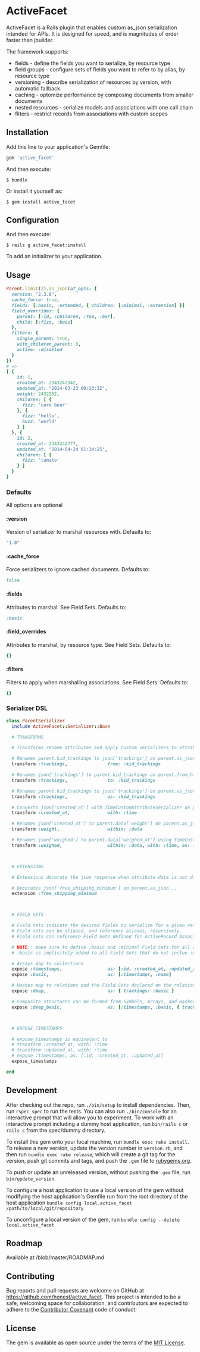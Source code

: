 # ActiveFacet

ActiveFacet is a Rails plugin that enables custom as_json serialization intended for APIs. It is designed for speed, and is magnitudes of order faster than jbuilder.

The framework supports:
* fields - define the fields you want to serialize, by resource type
* field groups - configure sets of fields you want to refer to by alias, by resource type
* versioning - describe serialization of resources by version, with automatic fallback
* caching - optomize performance by composing documents from smaller documents
* nested resources - serialize models and associations with one call chain
* filters - restrict records from associations with custom scopes

## Installation

Add this line to your application's Gemfile:

```ruby
gem 'active_facet'
```

And then execute:

    $ bundle

Or install it yourself as:

    $ gem install active_facet

## Configuration

And then execute:

    $ rails g active_facet:install

To add an initializer to your application.

## Usage

```ruby
Parent.limit(2).as_json(af_opts: {
  version: "2.3.8",
  cache_force: true,
  fields: [:basic, :extended, { children: [:minimal, :extension] }]
  field_overrides: {
    parent: [:id, :children, :foo, :bar],
    child: [:fizz, :buzz]
  },
  filters: {
    single_parent: true,
    with_children_parent: 3,
    active: :disabled
  }
})
# =>
[ {
    id: 1,
    created_at: 2343242342,
    updated_at: "2014-03-23 00:23:32",
    weight: 2432252,
    children: [ {
      fizz: 'care bear'
    }, {
      fizz: 'hello',
      buzz: 'world'
    } ]
  }, {
    id: 2,
    created_at: 2343242777,
    updated_at: "2014-04-24 01:34:25",
    children: [ {
      fizz: 'tamato'
    } ]
  }
}
```

### Defaults

All options are optional

#### :version
Version of serializer to marshal resources with. Defaults to:
```ruby
"1.0"
```

#### :cache_force
Force serializers to ignore cached documents. Defaults to:
```ruby
false
```

#### :fields
Attributes to marshal. See Field Sets. Defaults to:
```ruby
:basic
```

#### :field_overrides
Attributes to marshal, by resource type. See Field Sets. Defaults to:
```ruby
{}
```

#### :filters
Filters to apply when marshalling associations. See Field Sets. Defaults to:
```ruby
{}
```

### Serializer DSL

```ruby
class ParentSerializer
  include ActiveFacet::Serializer::Base

  # TRANSFORMS

  # Transforms rename attributes and apply custom serializers to attributes data.

  # Renames parent.kid_trackings to json['trackings'] on parent.as_json...
  transform :trackings,               from: :kid_trackings

  # Renames json['trackings'] to parent.kid_trackings on parent.from_hash...:
  transform :trackings,               to: :kid_trackings

  # Renames parent.kid_trackings to json['trackings'] on parent.as_json... & parent.from_hash...
  transform :trackings,               as: :kid_trackings

  # Converts json['created_at'] with TimeCustomAttributeSerializer on parent.as_json... & parent.from_hash...
  transform :created_at,              with: :time

  # Renames json['created_at'] to parent.data['weight'] on parent.as_json... & parent.from_hash...
  transform :weight,                  within: :data

  # Renames json['weighed'] to parent.data['weighed_at'] using TimeCustomAttributeSerializer converter on parent.as_json... & parent.from_hash...
  transform :weighed,                 within: :data, with: :time, as: :wieghed_at



  # EXTENSIONS

  # Extensions decorate the json response when attribute data is not directly accessible from the resource.

  # Decorates json['free_shipping_minimum'] on parent.as_json...
  extension :free_shipping_minimum



  # FIELD SETS

  # Field sets indicate the desired fields to serialize for a given resource type.
  # Field sets can be aliased, and reference aliases, recursively.
  # Field sets can reference Field Sets defined for ActiveRecord Association resource types in a hierarchical structure

  # NOTE:: make sure to define :basic and :minimal Field Sets for all resources
  # :basic is implicitely added to all Field Sets that do not inclue :minimal during serialization

  # Arrays map to collections
  expose :timestamps,                 as: [:id, :created_at, :updated_at]
  expose :basic,                      as: [:timestamps, :name]

  # Hashes map to relations and the Field Sets declared on the relation
  expose :deep,                       as: { trackings: :basic }

  # Composite structures can be formed from Symbols, Arrays, and Hashes
  expose :deep_basic,                 as: [:timestamps, :basic, { trackings: [:basic, :extended] }]



  # EXPOSE_TIMESTAMPS

  # expose_timestamps is equivalent to
  # transform :created_at, with: :time
  # transform :updated_at, with: :time
  # expose :timestamps, as: [:id, :created_at, :updated_at]
  expose_timestamps

end
```

## Development

After checking out the repo, run `./bin/setup` to install dependencies. Then, run `rspec spec` to run the tests. You can also run `./bin/console` for an interactive prompt that will allow you to experiment. To work with an interactive prompt including a dummy host application, run `bin/rails c` or `rails c` from the spec/dummy directory.

To install this gem onto your local machine, run `bundle exec rake install`. To release a new version, update the version number in `version.rb`, and then run `bundle exec rake release`, which will create a git tag for the version, push git commits and tags, and push the `.gem` file to [rubygems.org](https://rubygems.org).

To push or update an unreleased version, without pushing the `.gem` file, run `bin/update_version`.

To configure a host application to use a local version of the gem without modifying the host application's Gemfile run from the root directory of the host application `bundle config local.active_facet /path/to/local/git/repository`

To unconfigure a local version of the gem, run `bundle config --delete local.active_facet`

## Roadmap
Available at /blob/master/ROADMAP.md


## Contributing

Bug reports and pull requests are welcome on GitHub at https://github.com/honest/active_facet. This project is intended to be a safe, welcoming space for collaboration, and contributors are expected to adhere to the [Contributor Covenant](http://contributor-covenant.org) code of conduct.


## License

The gem is available as open source under the terms of the [MIT License](http://opensource.org/licenses/MIT).

